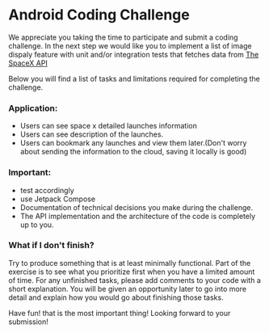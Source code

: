 # Android Coding Challenge

We appreciate you taking the time to participate and submit a coding challenge. 
In the next step we would like you to implement a list of image dispaly feature with unit and/or integration tests
that fetches data from [The SpaceX API](https://github.com/r-spacex/SpaceX-API/blob/master/docs/README.md) 

Below you will find a list of tasks and limitations
required for completing the challenge.


### Application:

* Users can see space x detailed launches information
* Users can see description of the launches.
* Users can bookmark any launches and view them later.(Don't worry about sending the information to the cloud, saving it locally is good)

### Important:

* test accordingly
* use Jetpack Compose
* Documentation of technical decisions you make during the challenge. 
* The API implementation and the architecture of the code is completely up to you.


### What if I don't finish?

Try to produce something that is at least minimally functional. Part of the exercise is to see what you prioritize first
when you have a limited amount of time. For any unfinished tasks, please add comments to your code with a
short explanation. You will be given an opportunity later to go into more detail and explain how you would go about
finishing those tasks.


Have fun! that is the most important thing!
Looking forward to your submission!
